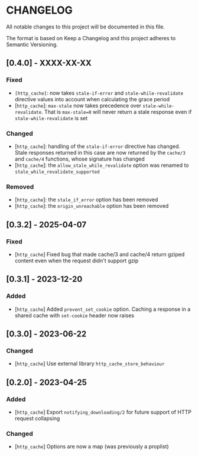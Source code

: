# CHANGELOG

All notable changes to this project will be documented in this file.

The format is based on Keep a Changelog and this project adheres to Semantic Versioning.

## [0.4.0] - XXXX-XX-XX

### Fixed

- `[http_cache]`: now takes `stale-if-error` and `stale-while-revalidate` directive values into
account when calculating the grace period
- [`http_cache`]: `max-stale` now takes precedence over `stale-while-revalidate`. That is
`max-stale=0` will never return a stale response even if `stale-while-revalidate` is set

### Changed

- [`http_cache`]: handling of the `stale-if-error` directive has changed. Stale responses returned
in this case are now returned by the `cache/3` and `cache/4` functions, whose signature has changed
- [`http_cache`]: the `allow_stale_while_revalidate` option was renamed to
`stale_while_revalidate_supported`

### Removed

- [`http_cache`]: the `stale_if_error` option has been removed
- [`http_cache`]: the `origin_unreachable` option has been removed

## [0.3.2] - 2025-04-07

### Fixed

- [`http_cache`] Fixed bug that made cache/3 and cache/4 return gziped content even
when the request didn't support gzip

## [0.3.1] - 2023-12-20

### Added
- [`http_cache`] Added `prevent_set_cookie` option. Caching a response in a shared
cache with `set-cookie` header now raises

## [0.3.0] - 2023-06-22

### Changed

- [`http_cache`] Use external library `http_cache_store_behaviour`

## [0.2.0] - 2023-04-25

### Added
- [`http_cache`] Export `notifying_downloading/2` for future support of HTTP request
collapsing

### Changed

- [`http_cache`] Options are now a map (was previously a proplist)
